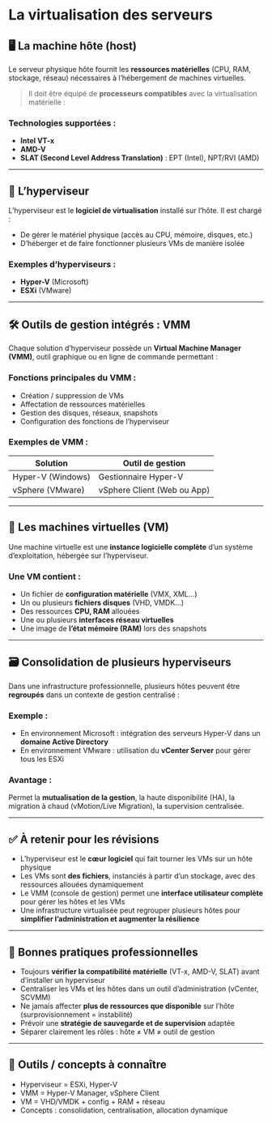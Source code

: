 # La virtualisation des serveurs

## 🖥️ La machine hôte (host)

Le serveur physique hôte fournit les **ressources matérielles** (CPU, RAM, stockage, réseau) nécessaires à l’hébergement de machines virtuelles.

> Il doit être équipé de **processeurs compatibles** avec la virtualisation matérielle :

### Technologies supportées :

- **Intel VT-x**
- **AMD-V**
- **SLAT (Second Level Address Translation)** : EPT (Intel), NPT/RVI (AMD)

---

## 🧠 L’hyperviseur

L’hyperviseur est le **logiciel de virtualisation** installé sur l’hôte. Il est chargé :

- De gérer le matériel physique (accès au CPU, mémoire, disques, etc.)
- D’héberger et de faire fonctionner plusieurs VMs de manière isolée

### Exemples d’hyperviseurs :

- **Hyper-V** (Microsoft)
- **ESXi** (VMware)

---

## 🛠️ Outils de gestion intégrés : VMM

Chaque solution d’hyperviseur possède un **Virtual Machine Manager (VMM)**, outil graphique ou en ligne de commande permettant :

### Fonctions principales du VMM :

- Création / suppression de VMs
- Affectation de ressources matérielles
- Gestion des disques, réseaux, snapshots
- Configuration des fonctions de l’hyperviseur

### Exemples de VMM :

|Solution|Outil de gestion|
|---|---|
|Hyper-V (Windows)|Gestionnaire Hyper-V|
|vSphere (VMware)|vSphere Client (Web ou App)|

---

## 🧩 Les machines virtuelles (VM)

Une machine virtuelle est une **instance logicielle complète** d’un système d’exploitation, hébergée sur l’hyperviseur.

### Une VM contient :

- Un fichier de **configuration matérielle** (VMX, XML…)
- Un ou plusieurs **fichiers disques** (VHD, VMDK…)
- Des ressources **CPU, RAM** allouées
- Une ou plusieurs **interfaces réseau virtuelles**
- Une image de **l’état mémoire (RAM)** lors des snapshots

---

## 🗃️ Consolidation de plusieurs hyperviseurs

Dans une infrastructure professionnelle, plusieurs hôtes peuvent être **regroupés** dans un contexte de gestion centralisé :

### Exemple :

- En environnement Microsoft : intégration des serveurs Hyper-V dans un **domaine Active Directory**
- En environnement VMware : utilisation du **vCenter Server** pour gérer tous les ESXi

### Avantage :

Permet la **mutualisation de la gestion**, la haute disponibilité (HA), la migration à chaud (vMotion/Live Migration), la supervision centralisée.

---

## ✅ À retenir pour les révisions

- L’hyperviseur est le **cœur logiciel** qui fait tourner les VMs sur un hôte physique
- Les VMs sont **des fichiers**, instanciés à partir d’un stockage, avec des ressources allouées dynamiquement
- Le VMM (console de gestion) permet une **interface utilisateur complète** pour gérer les hôtes et les VMs
- Une infrastructure virtualisée peut regrouper plusieurs hôtes pour **simplifier l’administration et augmenter la résilience**

---

## 📌 Bonnes pratiques professionnelles

- Toujours **vérifier la compatibilité matérielle** (VT-x, AMD-V, SLAT) avant d’installer un hyperviseur
- Centraliser les VMs et les hôtes dans un outil d’administration (vCenter, SCVMM)
- Ne jamais affecter **plus de ressources que disponible** sur l’hôte (surprovisionnement = instabilité)
- Prévoir une **stratégie de sauvegarde et de supervision** adaptée
- Séparer clairement les rôles : hôte ≠ VM ≠ outil de gestion

---

## 🔗 Outils / concepts à connaître

- Hyperviseur = ESXi, Hyper-V
- VMM = Hyper-V Manager, vSphere Client
- VM = VHD/VMDK + config + RAM + réseau
- Concepts : consolidation, centralisation, allocation dynamique